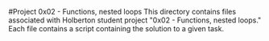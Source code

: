 #Project 0x02 - Functions, nested loops
This directory contains files associated with Holberton student project "0x02 - Functions, nested loops." Each file contains a script containing the solution to a given task.
